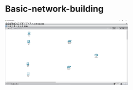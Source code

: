 # Basic-network-building


<img src="https://github.com/Coy0000/Basic-network-building/blob/main/1.PNG" height="80%" width="80%" alt="Start"/>

